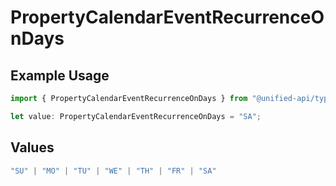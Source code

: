 # PropertyCalendarEventRecurrenceOnDays

## Example Usage

```typescript
import { PropertyCalendarEventRecurrenceOnDays } from "@unified-api/typescript-sdk/sdk/models/shared";

let value: PropertyCalendarEventRecurrenceOnDays = "SA";
```

## Values

```typescript
"SU" | "MO" | "TU" | "WE" | "TH" | "FR" | "SA"
```